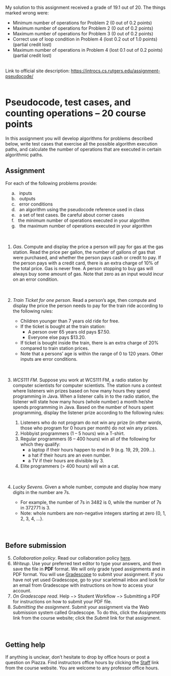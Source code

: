 My solution to this assignment received a grade of 19.1 out of 20. The things marked wrong were:
- Minimum number of operations for Problem 2 (0 out of 0.2 points)
- Maximum number of operations for Problem 2 (0 out of 0.2 points)
- Maximum number of operations for Problem 3 (0 out of 0.2 points) 
- Correct use of loop condition in Problem 4 (lost 0.2 out of 1.0 points) (partial credit lost)
- Maximum number of operations in Problem 4 (lost 0.1 out of 0.2 points) (partial credit lost)<br/><br/>

Link to official site description: https://introcs.cs.rutgers.edu/assignment-pseudocode/ <br/><br/>

# Pseudocode, test cases, and counting operations – 20 course points
In this assignment you will develop algorithms for problems described below, write test cases that exercise all the possible algorithm execution paths, and calculate the number of operations that are executed in certain algorithmic paths.<br/>

## Assignment
For each of the following problems provide:

&nbsp;&nbsp;&nbsp;&nbsp; a. &nbsp; inputs<br/>
&nbsp;&nbsp;&nbsp;&nbsp; b. &nbsp; outputs<br/>
&nbsp;&nbsp;&nbsp;&nbsp; c. &nbsp; error conditions<br/>
&nbsp;&nbsp;&nbsp;&nbsp; d. &nbsp; an algorithm using the pseudocode reference used in class<br/>
&nbsp;&nbsp;&nbsp;&nbsp; e. &nbsp; a set of test cases. Be careful about corner cases<br/>
&nbsp;&nbsp;&nbsp;&nbsp; f. &nbsp; the minimum number of operations executed in your algorithm<br/>
&nbsp;&nbsp;&nbsp;&nbsp; g. &nbsp; the maximum number of operations executed in your algorithm<br/><br/><br/>

1. *Gas*. Compute and display the price a person will pay for gas at the gas station. Read the price per gallon, the number of gallons of gas that were purchased, and whether the person pays cash or credit to pay. If the person pays with a credit card, there is an extra charge of 10% of the total price. Gas is never free. A person stopping to buy gas will always buy some amount of gas. Note that zero as an input would incur on an error condition.<br/><br/><br/>

2. _Train Ticket for one person_. Read a person’s age, then compute and display the price the person needs to pay for the train ride according to the following rules:
    - Children younger than 7 years old ride for free.
    - If the ticket is bought at the train station:
      - A person over 65 years old pays $7.50.
      - Everyone else pays $13.20.
    - If ticket is bought inside the train, there is an extra charge of 20% compared to train station prices.<br/>
    - Note that a persons’ age is within the range of 0 to 120 years. Other inputs are error conditions.<br/><br/><br/>

3. *WCS111 FM*. Suppose you work at WCS111 FM, a radio station by computer scientists for computer scientists. The station runs a contest where listeners win prizes based on how many hours they spend programming in Java. When a listener calls in to the radio station, the listener will state how many hours (whole number) a month he/she spends programming in Java. Based on the number of hours spent programming, display the listener prize according to the following rules:
    1. Listeners who do not program do not win any prize (in other words, those who program for 0 hours per month) do not win any prizes.
    2. Hobbyist programmers (1 – 5 hours) win a T-shirt.
    3. Regular programmers (6 – 400 hours) win all of the following for which they qualify:
        * a laptop if their hours happen to end in 9 (e.g. 19, 29, 209…).
        * a hat if their hours are an even number.
        * a TV if their hours are divisible by 3.
    4. Elite programmers (> 400 hours) will win a cat.<br/><br/><br/>

4. _Lucky Sevens_. Given a whole number, compute and display how many digits in the number are 7s.
    - For example, the number of 7s in 3482 is 0, while the number of 7s in 372771 is 3.
    * Note: whole numbers are non-negative integers starting at zero {0, 1, 2, 3, 4, …}.<br/><br/><br/>

## Before submission
5. *Collaboration policy*. Read our collaboration policy [here](https://introcs.cs.rutgers.edu/#academic-integrity).
6. _Writeup_. Use your preferred text editor to type your answers, and then save the file in **PDF** format. We will only grade typed assignments and in PDF format. You will use [Gradescope](https://www.gradescope.com/) to submit your assignment. If you have not yet used Gradescope, go to your scarletmail inbox and look for an email from Gradescope with instructions on how to access your account.
7. *On Gradescope read*. Help −> Student Workflow −> Submitting a PDF for instructions on how to submit your PDF file.
8. _Submitting the assignment_. Submit your assignment via the Web submission system called Gradescope. To do this, click the *Assignments* link from the course website; click the _Submit_ link for that assignment.<br/><br/><br/>

## Getting help
If anything is unclear, don’t hesitate to drop by office hours or post a question on Piazza. Find instructors office hours by clicking the [Staff](https://introcs.cs.rutgers.edu/staff/) link from the course website. You are welcome to any professor office hours.
